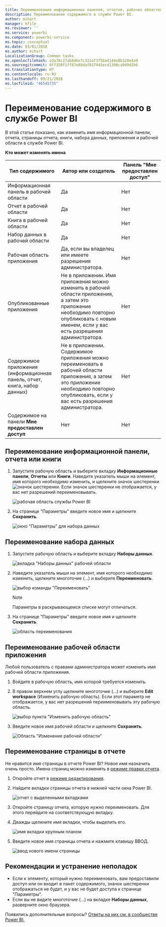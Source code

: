 ```yaml
---
title: Переименование информационных панелей, отчетов, рабочих областей, страниц отчета, наборов данных
description: Переименование содержимого в службе Power BI.
author: mihart
manager: kfile
ms.reviewer: ''
ms.service: powerbi
ms.component: powerbi-service
ms.topic: conceptual
ms.date: 03/01/2018
ms.author: mihart
LocalizationGroup: Common tasks
ms.openlocfilehash: a3a78c27ab8d6e7c321af3f5ba4144e8b320e4a9
ms.sourcegitcommit: 0ff358f1ff87e88daf837443ecd1398ca949d2b6
ms.translationtype: HT
ms.contentlocale: ru-RU
ms.lasthandoff: 09/21/2018
ms.locfileid: "46545735"
---
```

# <a name="rename-almost-anything-in-power-bi-service"></a>Переименование содержимого в службе Power BI
В этой статье показано, как изменить имя информационной панели, отчета, страницы отчета, книги, набора данных, приложения и рабочей области в службе Power BI.

**Кто может изменять имена**

| Тип содержимого | Автор или создатель | Панель "Мне предоставлен доступ" |
| --- | --- | --- |
| Информационная панель в рабочей области |Да |Нет |
| Отчет в рабочей области |Да |Нет |
| Книга в рабочей области |Да |Нет |
| Набор данных в рабочей области |Да |Нет |
| Рабочая область приложения |Да, если вы владелец или имеете разрешения администратора. |Нет |
| Опубликованные приложения |Не в приложении. Имя приложения можно изменить в рабочей области приложения, а затем это приложение необходимо повторно опубликовать с новым именем, если у вас есть разрешения администратора. |Нет |
| Содержимое приложения (информационная панель, отчет, книга, набор данных) |Не в приложении. Содержимое приложения можно переименовать в рабочей области приложения, а затем это приложение необходимо повторно опубликовать, если у вас есть разрешения администратора. |Нет |
| Содержимое на панели **Мне предоставлен доступ** |Нет |Нет |

## <a name="rename-a-dashboard-report-or-workbook"></a>Переименование информационной панели, отчета или книги
1. Запустите рабочую область и выберите вкладку **Информационные панели**, **Отчеты** или **Книги**. Наведите указатель мыши на элемент, имя которого необходимо изменить, и щелкните значок шестеренки ![значок шестеренки](media/service-rename/powerbi-cog-icon.png). Если значок шестеренки не отображается, у вас нет разрешений переименовывать.
   
   ![рабочая область службы Power BI](media/service-rename/power-bi-workspace-dashboards.png)
2. На странице "Параметры" введите новое имя и щелкните **Сохранить**.
   
   ![окно "Параметры" для набора данных](media/service-rename/power-bi-rename-dashboard2.png)

## <a name="rename-a-dataset"></a>Переименование набора данных
1. Запустите рабочую область и выберите вкладку **Наборы данных**.
   
   ![вкладка "Наборы данных" рабочей области](media/service-rename/power-bi-ellipses.png)
2. Наведите указатель мыши на элемент, имя которого необходимо изменить, щелкните многоточие (...) и выберите **Переименовать**.  
   
      ![выбор команды "Переименовать"](media/service-rename/power-bi-rename-datasets.png)
   
   > [!NOTE]
   > Параметры в раскрывающемся списке могут отличаться.
   > 
   > 
3. На странице "Параметры" введите новое имя и щелкните **Сохранить**.
   
     ![область переименования](media/service-rename/power-bi-rename.png)

## <a name="rename-an-app-workspace"></a>Переименование рабочей области приложения
Любой пользователь с правами администратора может изменить имя рабочей области приложения.

1. Войдите в рабочую область, имя которой требуется изменить.
2. В правом верхнем углу щелкните многоточие (...) и выберите **Edit workspace** (Изменить рабочую область). Если этот параметр не отображается, у вас нет разрешений переименовывать эту рабочую область. 
   
    ![выбор пункта "Изменить рабочую область"](media/service-rename/power-bi-edit-workspace.png)
3. Введите новое имя рабочей области и щелкните **Сохранить**.
   
   ![Область "Изменение рабочей области"](media/service-rename/power-bi-workspace-rename.png)

## <a name="rename-a-page-in-a-report"></a>Переименование страницы в отчете
Не нравится имя страницы в отчете Power BI?  Новое имя назначить очень просто. Имена страниц можно изменять в [режиме правки отчета](service-interact-with-a-report-in-editing-view.md).

1. Откройте отчет в [режиме редактирования](consumer/end-user-reading-view.md).
2. Найдите вкладки страницы отчета в нижней части окна Power BI.
   
    ![отчет с выделенными вкладками](media/service-rename/report-page-tabs-new.png)
3. Откройте страницу отчета, которую нужно переименовать. Для этого перейдите на соответствующую вкладку.
4. Дважды щелкните имя вкладки, чтобы выделить его.  
   
    ![имя вкладки крупным планом](media/service-rename/hilite-tab.png)
5. Введите новое имя страницы отчета и нажмите клавишу ВВОД.
   
    ![ввод нового имени страницы](media/service-rename/new-name.png)

## <a name="considerations-and-troubleshooting"></a>Рекомендации и устранение неполадок
* Если к элементу, который нужно переименовать, вам предоставили доступ или он входит в пакет содержимого, значок шестеренки отображаться не будет, и у вас не будет доступа к странице "Параметры".
* Если вы не видите многоточие (...) на вкладке **Наборы данных**, разверните окно браузера.

Появились дополнительные вопросы? [Ответы на них см. в сообществе Power BI.](http://community.powerbi.com/)

